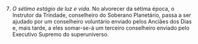 ﻿7. *O sétimo estágio de luz e vida.* No alvorecer da sétima época, o Instrutor da Trindade, conselheiro do Soberano Planetário, passa a ser ajudado por um conselheiro voluntário enviado pelos Anciães dos Dias e, mais tarde, a eles somar-se-á um terceiro conselheiro enviado pelo Executivo Supremo do superuniverso.